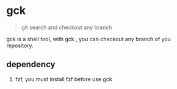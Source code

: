 # gck

> git search and checkout any branch

gck is a shell tool, with gck , you can checkout any branch of you repository.

## dependency

1. fzf, you must install fzf before use gck
